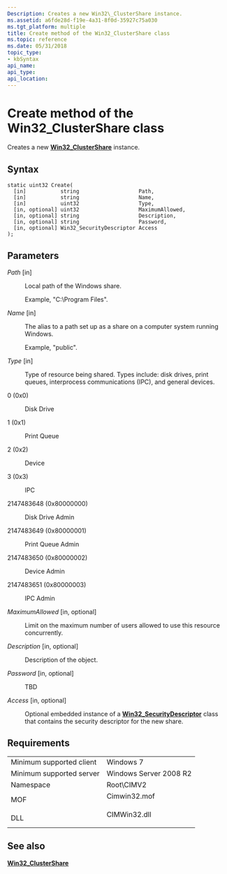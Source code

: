 ```yaml
---
Description: Creates a new Win32\_ClusterShare instance.
ms.assetid: a6fde28d-f19e-4a31-8f0d-35927c75a030
ms.tgt_platform: multiple
title: Create method of the Win32_ClusterShare class
ms.topic: reference
ms.date: 05/31/2018
topic_type: 
- kbSyntax
api_name: 
api_type: 
api_location: 
---
```


# Create method of the Win32\_ClusterShare class

Creates a new [**Win32\_ClusterShare**](win32-clustershare.md) instance.

## Syntax


```mof
static uint32 Create(
  [in]           string                   Path,
  [in]           string                   Name,
  [in]           uint32                   Type,
  [in, optional] uint32                   MaximumAllowed,
  [in, optional] string                   Description,
  [in, optional] string                   Password,
  [in, optional] Win32_SecurityDescriptor Access
);
```



## Parameters

<dl> <dt>

*Path* \[in\]
</dt> <dd>

Local path of the Windows share.

Example, "C:\\Program Files".

</dd> <dt>

*Name* \[in\]
</dt> <dd>

The alias to a path set up as a share on a computer system running Windows.

Example, "public".

</dd> <dt>

*Type* \[in\]
</dt> <dd>

Type of resource being shared. Types include: disk drives, print queues, interprocess communications (IPC), and general devices.

<dt>

0 (0x0)
</dt> <dd>

Disk Drive

</dd> <dt>

1 (0x1)
</dt> <dd>

Print Queue

</dd> <dt>

2 (0x2)
</dt> <dd>

Device

</dd> <dt>

3 (0x3)
</dt> <dd>

IPC

</dd> <dt>

2147483648 (0x80000000)
</dt> <dd>

Disk Drive Admin

</dd> <dt>

2147483649 (0x80000001)
</dt> <dd>

Print Queue Admin

</dd> <dt>

2147483650 (0x80000002)
</dt> <dd>

Device Admin

</dd> <dt>

2147483651 (0x80000003)
</dt> <dd>

IPC Admin

</dd> </dl> </dd> <dt>

*MaximumAllowed* \[in, optional\]
</dt> <dd>

Limit on the maximum number of users allowed to use this resource concurrently.

</dd> <dt>

*Description* \[in, optional\]
</dt> <dd>

Description of the object.

</dd> <dt>

*Password* \[in, optional\]
</dt> <dd>

TBD

</dd> <dt>

*Access* \[in, optional\]
</dt> <dd>

Optional embedded instance of a [**Win32\_SecurityDescriptor**](/previous-versions/windows/desktop/secrcw32prov/win32-securitydescriptor) class that contains the security descriptor for the new share.

</dd> </dl>

## Requirements



|                                     |                                                                                         |
|-------------------------------------|-----------------------------------------------------------------------------------------|
| Minimum supported client<br/> | Windows 7<br/>                                                                    |
| Minimum supported server<br/> | Windows Server 2008 R2<br/>                                                       |
| Namespace<br/>                | Root\\CIMV2<br/>                                                                  |
| MOF<br/>                      | <dl> <dt>Cimwin32.mof</dt> </dl> |
| DLL<br/>                      | <dl> <dt>CIMWin32.dll</dt> </dl> |



## See also

<dl> <dt>

[**Win32\_ClusterShare**](win32-clustershare.md)
</dt> </dl>

 

